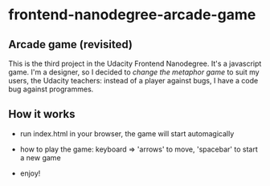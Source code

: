 frontend-nanodegree-arcade-game
===============================

## Arcade game (revisited)

This is the third project in the Udacity Frontend Nanodegree. It's a javascript game. I'm a designer, so I decided to *change the metaphor game* to suit my users, the Udacity teachers: instead of a player against bugs, I have a code bug against programmes.

## How it works
- run index.html in your browser, the game will start automagically
- how to play the game: keyboard => 'arrows' to move, 'spacebar' to start a new game

- enjoy!
